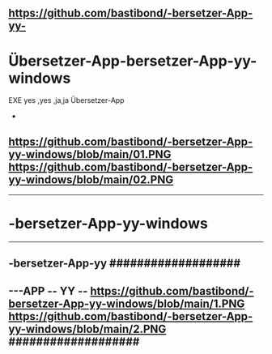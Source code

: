 https://github.com/bastibond/-bersetzer-App-yy-
-----------
# Übersetzer-App-bersetzer-App-yy-windows
EXE yes ,yes ,ja,ja
Übersetzer-App

-
https://github.com/bastibond/-bersetzer-App-yy-windows/blob/main/01.PNG
https://github.com/bastibond/-bersetzer-App-yy-windows/blob/main/02.PNG
-







-----------
# -bersetzer-App-yy-windows
-----------------
-bersetzer-App-yy
###################
---------------
---APP -- YY  -- 
https://github.com/bastibond/-bersetzer-App-yy-windows/blob/main/1.PNG
https://github.com/bastibond/-bersetzer-App-yy-windows/blob/main/2.PNG
###################
---------------

